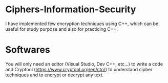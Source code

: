 # Ciphers-Information-Security
I have implemented few encryption techniques using C++, which can be useful for study purpose and also for practicing C++.
# Softwares
You will only need an editor (Visual Studio, Dev C++, etc...) to write a code and Cryptool (https://www.cryptool.org/en/cto/) to understand cipher techniques and to encrypt or decrypt any text.
